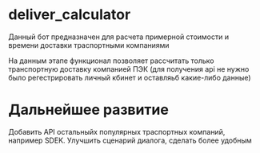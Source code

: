 # deliver_calculator

Данный бот предназначен для расчета примерной стоимости и времени доставки траспортными компаниями

На данным этапе функционал позволяет рассчитать только транспортную доставку компанией ПЭК 
(для получения api не нужно было регестрировать личный кбинет и оставляьб какие-либо данные)

# Дальнейшее развитие
Добавить API остальныйх популярных траспортных компаний, например SDEK.
Улучшить сценарий диалога, сделать более удобным
